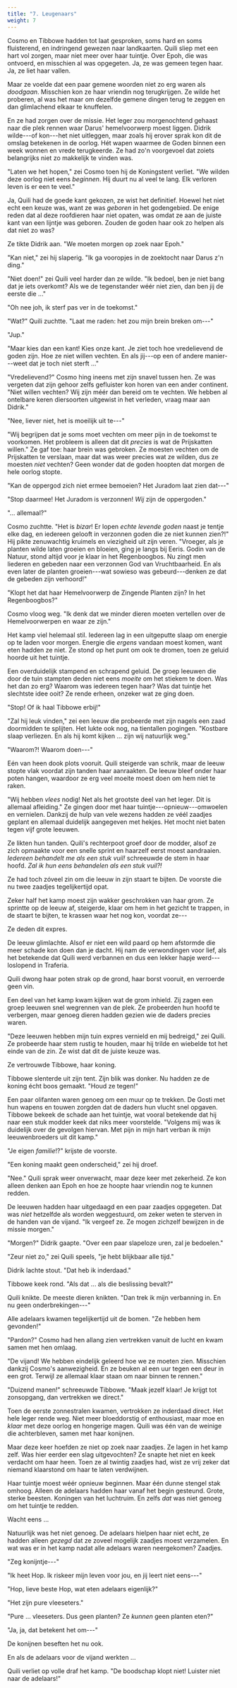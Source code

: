 ```yaml
---
title: "7. Leugenaars"
weight: 7
---
```


Cosmo en Tibbowe hadden tot laat gesproken, soms hard en soms fluisterend, en indringend gewezen naar landkaarten. Quili sliep met een hart vol zorgen, maar niet meer over haar tuintje. Over Epoh, die was ontvoerd, en misschien al was opgegeten. Ja, ze was gemeen tegen haar. Ja, ze liet haar vallen. 

Maar ze voelde dat een paar gemene woorden niet zo erg waren als _doodgaan_. Misschien kon ze haar vriendin nog terugkrijgen. Ze wilde het proberen, al was het maar om dezelfde gemene dingen terug te zeggen en dan glimlachend elkaar te knuffelen.

En ze had zorgen over de missie. Het leger zou morgenochtend gehaast naar die plek rennen waar Darus' hemelvoorwerp moest liggen. Didrik wilde---of kon---het niet uitleggen, maar zoals hij erover sprak kon dit de omslag betekenen in de oorlog. Hét wapen waarmee de Goden binnen een week wonnen en vrede terugkeerde. Ze had zo'n voorgevoel dat zoiets belangrijks niet zo makkelijk te vinden was.

"Laten we het hopen," zei Cosmo toen hij de Koningstent verliet. "We wilden deze oorlog niet eens _beginnen_. Hij duurt nu al veel te lang. Elk verloren leven is er een te veel."

Ja, Quili had de goede kant gekozen, ze wist het definitief. Hoewel het niet echt een keuze was, want ze was _geboren_ in het godengebied. De enige reden dat al deze roofdieren haar niet opaten, was omdat ze aan de juiste kant van een lijntje was geboren. Zouden de goden haar ook zo helpen als dat niet zo was?

Ze tikte Didrik aan. "We moeten morgen op zoek naar Epoh."

"Kan niet," zei hij slaperig. "Ik ga vooropjes in de zoektocht naar Darus z'n ding."

"Niet doen!" zei Quili veel harder dan ze wilde. "Ik bedoel, ben je niet bang dat je iets overkomt? Als we de tegenstander wéér niet zien, dan ben jij de eerste die ..."

"Oh nee joh, ik sterf pas ver in de toekomst."

"Wat?" Quili zuchtte. "Laat me raden: het zou mijn brein breken om---"

"Jup."

"Maar kies dan een kant! Kies onze kant. Je ziet toch hoe vredelievend de goden zijn. Hoe ze niet willen vechten. En als jij---op een of andere manier---weet dat je toch niet sterft ..."

"Vredelievend?" Cosmo hing ineens met zijn snavel tussen hen. Ze was vergeten dat zijn gehoor zelfs gefluister kon horen van een ander continent. "Niet willen vechten? Wij zijn méér dan bereid om te vechten. We hebben al ontelbare keren diersoorten uitgewist in het verleden, vraag maar aan Didrik."

"Nee, liever niet, het is moeilijk uit te---"

"Wij begrijpen dat je soms moet vechten om meer pijn in de toekomst te voorkomen. Het probleem is alleen dat dit _precies_ is wat de Prijskatten willen." Ze gaf toe: haar brein was gebroken. Ze moesten vechten om de Prijskatten te verslaan, maar dat was weer precies wat ze wilden, dus ze moesten _niet_ vechten? Geen wonder dat de goden hoopten dat morgen de hele oorlog stopte.

"Kan de oppergod zich niet ermee bemoeien? Het Juradom laat zien dat---"

"Stop daarmee! Het Juradom is verzonnen! _Wij_ zijn de oppergoden."

"... allemaal?"

Cosmo zuchtte. "Het is _bizar_! Er lopen _echte levende goden_ naast je tentje elke dag, en iedereen gelooft in verzonnen goden die ze niet kunnen zien?!" Hij pikte zenuwachtig kruimels en viezigheid uit zijn veren. "Vroeger, als je planten wilde laten groeien en bloeien, ging je langs bij Eeris. Godin van de Natuur, stond altijd voor je klaar in het Regenboogbos. Nu zingt men liederen en gebeden naar een verzonnen God van Vruchtbaarheid. En als even later de planten groeien---wat sowieso was gebeurd---denken ze dat de gebeden zijn verhoord!"

"Klopt het dat haar Hemelvoorwerp de Zingende Planten zijn? In het Regenboogbos?"

Cosmo vloog weg. "Ik denk dat we minder dieren moeten vertellen over de Hemelvoorwerpen en waar ze zijn."

Het kamp viel helemaal stil. Iedereen lag in een uitgeputte slaap om energie op te laden voor morgen. Energie die _ergens_ vandaan moest komen, want eten hadden ze niet. Ze stond op het punt om ook te dromen, toen ze geluid hoorde uit het tuintje.

Een overduidelijk stampend en schrapend geluid. De groep leeuwen die door de tuin stampten deden niet eens _moeite_ om het stiekem te doen. Was het dan zo erg? Waarom was iedereen tegen haar? Was dat tuintje het slechtste idee ooit? Ze rende erheen, onzeker wat ze ging doen.

"Stop! Of ik haal Tibbowe erbij!"

"Zal hij leuk vinden," zei een leeuw die probeerde met zijn nagels een zaad doormidden te splijten. Het lukte ook nog, na tientallen pogingen. "Kostbare slaap verliezen. En als hij komt kijken ... zijn wij natuurlijk weg."

"Waarom?! Waarom doen---"

Eén van heen dook plots vooruit. Quili steigerde van schrik, maar de leeuw stopte vlak voordat zijn tanden haar aanraakten. De leeuw bleef onder haar poten hangen, waardoor ze erg veel moeite moest doen om hem niet te raken.

"Wij hebben _vlees_ nodig! Net als het grootste deel van het leger. Dit is allemaal afleiding." Ze gingen door met haar tuintje---opnieuw---omwoelen en vernielen. Dankzij de hulp van vele wezens hadden ze véél zaadjes geplant en allemaal duidelijk aangegeven met hekjes. Het mocht niet baten tegen vijf grote leeuwen.

Ze likten hun tanden. Quili's rechterpoot groef door de modder, alsof ze zich opmaakte voor een snelle sprint en haarzelf eerst moest aandraaien. _Iedereen behandelt me als een stuk vuil!_ schreeuwde de stem in haar hoofd. _Zal ik hun eens behandelen als een stuk vuil?!_

Ze had toch zóveel zin om die leeuw in zijn staart te bijten. De voorste die nu twee zaadjes tegelijkertijd opat.

Zeker half het kamp moest zijn wakker geschrokken van haar grom. Ze sprintte op de leeuw af, steigerde, klaar om hem in het gezicht te trappen, in de staart te bijten, te krassen waar het nog kon, voordat ze---

Ze deden dit expres.

De leeuw glimlachte. Alsof er niet een wild paard op hem afstormde die meer schade kon doen dan je dacht. Hij nam de verwondingen voor lief, als het betekende dat Quili werd verbannen en dus een lekker hapje werd---loslopend in Traferia.

Quili dwong haar poten strak op de grond, haar borst vooruit, en verroerde geen vin.

Een deel van het kamp kwam kijken wat de grom inhield. Zij zagen een groep leeuwen snel wegrennen van de plek. Ze probeerden hun hoofd te verbergen, maar genoeg dieren hadden gezien wie de daders precies waren.

"Deze leeuwen hebben mijn tuin expres vernield en mij bedreigd," zei Quili. Ze probeerde haar stem rustig te houden, maar hij trilde en wiebelde tot het einde van de zin. Ze wist dat dit de juiste keuze was.

Ze vertrouwde Tibbowe, haar koning.

Tibbowe slenterde uit zijn tent. Zijn blik was donker. Nu hadden ze de koning écht boos gemaakt. "Houd ze tegen!"

Een paar olifanten waren genoeg om een muur op te trekken. De Gosti met hun wapens en touwen zorgden dat de daders hun vlucht snel opgaven. Tibbowe bekeek de schade aan het tuintje, wat vooral betekende dat hij naar een stuk modder keek dat niks meer voorstelde. "Volgens mij was ik duidelijk over de gevolgen hiervan. Met pijn in mijn hart verban ik mijn leeuwenbroeders uit dit kamp."

"Je eigen _familie_!?" krijste de voorste.

"Een koning maakt geen onderscheid," zei hij droef.

"Nee." Quili sprak weer onverwacht, maar deze keer met zekerheid. Ze kon alleen denken aan Epoh en hoe ze hoopte haar vriendin nog te kunnen redden.

De leeuwen hadden haar uitgedaagd en een paar zaadjes opgegeten. Dat was _niet_ hetzelfde als worden weggestuurd, om zeker weten te sterven in de handen van de vijand. "Ik vergeef ze. Ze mogen zichzelf bewijzen in de missie morgen."

"Morgen?" Didrik gaapte. "Over een paar slapeloze uren, zal je bedoelen."

"Zeur niet zo," zei Quili speels, "je hebt blijkbaar alle tijd."

Didrik lachte stout. "Dat heb ik inderdaad."

Tibbowe keek rond. "Als dat ... als die beslissing bevalt?" 

Quili knikte. De meeste dieren knikten. "Dan trek ik mijn verbanning in. En nu geen onderbrekingen---"

Alle adelaars kwamen tegelijkertijd uit de bomen. "Ze hebben hem gevonden!"

"Pardon?" Cosmo had hen allang zien vertrekken vanuit de lucht en kwam samen met hen omlaag.

"De vijand! We hebben eindelijk geleerd hoe we ze moeten zien. Misschien dankzij Cosmo's aanwezigheid. En ze beuken al een uur tegen een deur in een grot. Terwijl ze allemaal klaar staan om naar binnen te rennen."

"Duizend manen!" schreeuwde Tibbowe. "Maak jezelf klaar! Je krijgt tot zonsopgang, dan vertrekken we direct."

Toen de eerste zonnestralen kwamen, vertrokken ze inderdaad direct. Het hele leger rende weg. Niet meer bloeddorstig of enthousiast, maar moe en _klaar_ met deze oorlog en hongerige magen. Quili was één van de weinige die achterbleven, samen met haar konijnen.

Maar deze keer hoefden ze niet op zoek naar zaadjes. Ze lagen in het kamp zelf. Was hier eerder een slag uitgevochten? Ze snapte het niet en keek verdacht om haar heen. Toen ze al twintig zaadjes had, wist ze vrij zeker dat niemand klaarstond om haar te laten verdwijnen.

Haar tuintje moest wéér opnieuw beginnen. Maar één dunne stengel stak omhoog. Alleen de adelaars hadden haar vanaf het begin gesteund. Grote, sterke beesten. Koningen van het luchtruim. En zelfs _dat_ was niet genoeg om het tuintje te redden. 

Wacht eens ...

Natuurlijk was het niet genoeg. De adelaars hielpen haar niet echt, ze hadden alleen _gezegd_ dat ze zoveel mogelijk zaadjes moest verzamelen. En wat was er in het kamp nadat alle adelaars waren neergekomen? Zaadjes.

"Zeg konijntje---"

"Ik heet Hop. Ik riskeer mijn leven voor jou, en jij leert niet eens---"

"Hop, lieve beste Hop, wat eten adelaars eigenlijk?"

"Het zijn pure vleeseters."

"Pure ... vleeseters. Dus geen planten? Ze _kunnen_ geen planten eten?"

"Ja, ja, dat betekent het om---"

De konijnen beseften het nu ook. 

En als de adelaars voor de vijand werkten ...

Quili verliet op volle draf het kamp. "De boodschap klopt niet! Luister niet naar de adelaars!"